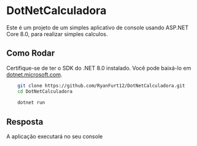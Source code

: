 # DotNetCalculadora

Este é um projeto de um simples aplicativo de console usando ASP.NET Core 8.0, para realizar simples calculos.

## Como Rodar

Certifique-se de ter o SDK do .NET 8.0 instalado. Você pode baixá-lo em [dotnet.microsoft.com](https://dotnet.microsoft.com/download/dotnet/8.0).

```bash
    git clone https://github.com/RyanFurt12/DotNetCalculadora.git
    cd DotNetCalculadora
    
    dotnet run
```
    
## Resposta

A aplicação executará no seu console